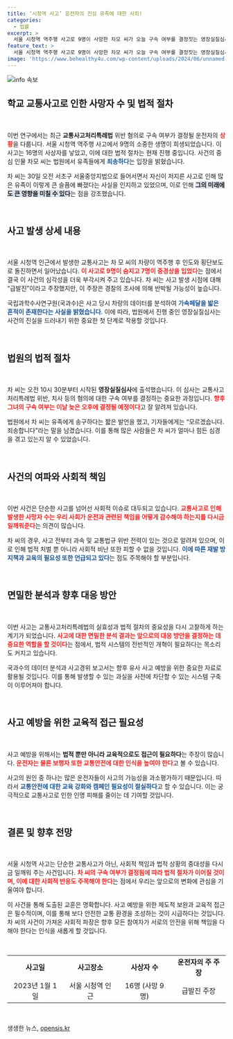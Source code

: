 ```yaml
---
title: ‘시청역 사고’ 운전자의 진심 유족에 대한 사죄!
categories:
  - 법률
excerpt: >
  서울 시청역 역주행 사고로 9명이 사망한 차모 씨가 오늘 구속 여부를 결정짓는 영장실질심사를 받습니다. 그는 유족에게 사과하며, 죄송합니다라는 답변을 남겼습니다. 교통사고처리특례법 위반 혐의로 충격의 진실이 밝혀질까요? 클릭하여 사건의 전말을 확인하세요!
feature_text: >
  서울 시청역 역주행 사고로 9명이 사망한 차모 씨가 오늘 구속 여부를 결정짓는 영장실질심사를 받습니다. 그는 유족에게 사과하며, 죄송합니다라는 답변을 남겼습니다. 교통사고처리특례법 위반 혐의로 충격의 진실이 밝혀질까요? 클릭하여 사건의 전말을 확인하세요!
image: 'https://www.behealthy4u.com/wp-content/uploads/2024/06/unnamed-file.png'
---
```


<p><img src="https://www.behealthy4u.com/wp-content/uploads/2024/06/unnamed-file.png" alt="info 속보" /></p>

<h2 data-ke-size="size26">학교 교통사고로 인한 사망자 수 및 법적 절차</h2>

<p data-ke-size="size16">&nbsp;</p>

<p>이번 연구에서는 최근 <b>교통사고처리특례법</b> 위반 혐의로 구속 여부가 결정될 운전자의 <b><span style="color: #ee2323;">상황</span></b>을 다룹니다. 서울 시청역 역주행 사고에서 9명의 소중한 생명이 희생되었습니다. 이 사고는 16명의 사상자를 낳았고, 이에 대한 법적 절차는 현재 진행 중입니다. 사건의 중심 인물 차모 씨는 법원에서 유족들에게 <b><span style="color: #1a5490;">죄송하다</span></b>는 입장을 밝혔습니다. </p>

<p>차 씨는 30일 오전 서초구 서울중앙지법으로 들어서면서 자신이 저지른 사고로 인해 많은 유족이 이렇게 큰 슬픔에 빠졌다는 사실을 인지하고 있었으며, 이로 인해 <b><span style="background-color: #21538527;">그의 미래에도 큰 영향을 미칠 수 있다</span></b>는 점을 강조했습니다. </p>

<p data-ke-size="size16">&nbsp;</p>

<h2 data-ke-size="size26">사고 발생 상세 내용</h2>

<p data-ke-size="size16">&nbsp;</p>

<p>서울 시청역 인근에서 발생한 교통사고는 차 모 씨의 차량이 역주행 후 인도와 횡단보도로 돌진하면서 일어났습니다. <b><span style="color: #ee2323;">이 사고로 9명이 숨지고 7명이 중경상을 입었다</span></b>는 점에서 결국 이 사건의 심각성을 더욱 부각시켜 주고 있습니다. 차 씨는 사고 발생 시점에 대해 “급발진”이라고 주장했지만, 이 주장은 경찰의 조사에 의해 반박될 가능성이 높습니다. </p>

<p>국립과학수사연구원(국과수)은 사고 당시 차량의 데이터를 분석하여 <b><span style="color: #1a5490;">가속페달을 밟은 흔적이 존재한다는 사실을 밝혔습니다</span></b>. 이에 따라, 법원에서 진행 중인 영장실질심사는 사건의 진실을 드러내기 위한 중요한 첫 단계로 작용할 것입니다.</p>

<p data-ke-size="size16">&nbsp;</p>

<h2 data-ke-size="size26">법원의 법적 절차</h2>

<p data-ke-size="size16">&nbsp;</p>

<p>차 씨는 오전 10시 30분부터 시작된 <b>영장실질심사</b>에 출석했습니다. 이 심사는 교통사고처리특례법 위반, 치사 등의 혐의에 대한 구속 여부를 결정하는 중요한 과정입니다. <b><span style="color: #ee2323;">향후 그녀의 구속 여부는 이날 늦은 오후에 결정될 예정이다</span></b>고 잘 알려져 있습니다. </p>

<p>법원에서 차 씨는 유족에게 송구하다는 짧은 발언을 했고, 기자들에게는 “모르겠습니다. 죄송합니다”라는 말을 남겼습니다. 이를 통해 많은 사람들은 차 씨가 얼마나 힘든 심경을 겪고 있는지 알 수 있었습니다.</p>

<p data-ke-size="size16">&nbsp;</p>

<h2 data-ke-size="size26">사건의 여파와 사회적 책임</h2>

<p data-ke-size="size16">&nbsp;</p>

<p>이번 사건은 단순한 사고를 넘어선 사회적 이슈로 대두되고 있습니다. <b><span style="color: #ee2323;">교통사고로 인해 발생한 사망자 수는 우리 사회가 운전과 관련된 책임을 어떻게 감수해야 하는지를 다시금 일깨워준다</span></b>는 의견이 많습니다. </p>

<p>차 씨의 경우, 사고 전부터 과속 및 교통법규 위반 전력이 있는 것으로 알려져 있으며, 이로 인해 법적 처벌 뿐 아니라 사회적 비난 또한 피할 수 없을 것입니다. <b><span style="color: #1a5490;">이에 따른 재발 방지책과 교육의 필요성 또한 언급되고 있다</span></b>는 점도 주목해야 할 부분입니다.</p>

<p data-ke-size="size16">&nbsp;</p>

<h2 data-ke-size="size26">면밀한 분석과 향후 대응 방안</h2>

<p data-ke-size="size16">&nbsp;</p>

<p>이번 사고는 교통사고처리특례법의 실효성과 법적 절차의 중요성을 다시 고찰하게 하는 계기가 되었습니다. <b><span style="color: #ee2323;">사고에 대한 면밀한 분석 결과는 앞으로의 대응 방안을 결정하는 데 중요한 역할을 할 것이다</span></b>는 점에서, 법적 시스템의 전반적인 개혁이 필요하다는 목소리도 커지고 있습니다. </p>

<p>국과수의 데이터 분석과 사고경위 보고서는 향후 유사 사고 예방을 위한 중요한 자료로 활용될 것입니다. 이를 통해 발생할 수 있는 과실을 사전에 차단할 수 있는 시스템 구축이 이루어져야 합니다.</p>

<p data-ke-size="size16">&nbsp;</p>

<h2 data-ke-size="size26">사고 예방을 위한 교육적 접근 필요성</h2>

<p data-ke-size="size16">&nbsp;</p>

<p>사고 예방을 위해서는 <b>법적 뿐만 아니라 교육적으로도 접근이 필요하다</b>는 주장이 많습니다. <b><span style="color: #ee2323;">운전자는 물론 보행자 또한 교통안전에 대한 인식을 높여야 한다</span></b>고 볼 수 있습니다. </p>

<p>사고의 원인 중 하나는 많은 운전자들이 사고의 가능성을 과소평가하기 때문입니다. 따라서 <b><span style="color: #1a5490;">교통안전에 대한 교육 강화와 캠페인 필요성이 절실하다</span></b>고 할 수 있습니다. 이는 궁극적으로 교통사고로 인한 인명 피해를 줄이는 데 기여할 것입니다.</p>

<p data-ke-size="size16">&nbsp;</p>

<h2 data-ke-size="size26">결론 및 향후 전망</h2>

<p data-ke-size="size16">&nbsp;</p>

<p>서울 시청역 사고는 단순한 교통사고가 아닌, 사회적 책임과 법적 상황의 중대성을 다시금 일깨워 주는 사건입니다. <b><span style="color: #ee2323;">차 씨의 구속 여부가 결정됨에 따라 법적 절차가 이어질 것이며, 이에 대한 사회적 반응도 주목해야 한다</span></b>는 점에서 우리는 앞으로의 변화에 관심을 기울여야 합니다. </p>

<p>이 사건을 통해 도출된 교훈은 명확합니다. 사고 예방을 위한 제도적 보완과 교육적 접근은 필수적이며, 이를 통해 보다 안전한 교통 환경을 조성하는 것이 시급하다는 것입니다. 차 씨의 사건이 가져온 사회적 파장은 향후 모든 참여자가 서로의 안전을 위해 책임을 다해야 한다는 인식을 새롭게 할 것입니다. </p>

<p data-ke-size="size16">&nbsp;</p>

<table style="width: 100%; border-collapse: collapse;">
<tr>
<td style="text-align: center; height: 17px;"><b>사고일</b></td>
<td style="text-align: center; height: 17px;"><b>사고장소</b></td>
<td style="text-align: center; height: 17px;"><b>사상자 수</b></td>
<td style="text-align: center; height: 17px;"><b>운전자의 주 주장</b></td>
</tr>
<tr>
<td style="text-align: center; height: 17px;">2023년 1월 1일</td>
<td style="text-align: center; height: 17px;">서울 시청역 인근</td>
<td style="text-align: center; height: 17px;">16명 (사망 9명)</td>
<td style="text-align: center; height: 17px;">급발진 주장</td>
</tr>
</table>

<p data-ke-size="size16">&nbsp;</p>
생생한 뉴스, <a href="https://opensis.kr" rel="dofollow">opensis.kr</a>


